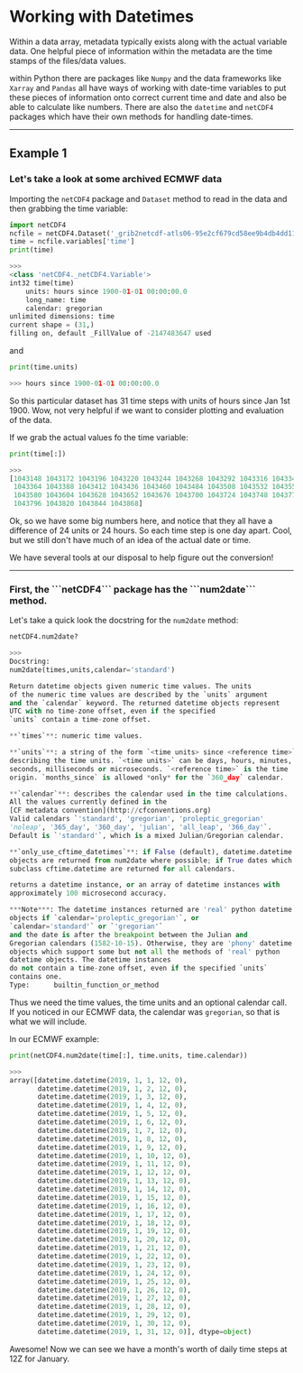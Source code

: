 # Working with Datetimes

Within a data array, metadata typically exists along with the actual variable data. One helpful piece of information within the metadata are the time stamps of the files/data values.

within Python there are packages like ```Numpy``` and the data frameworks like ```Xarray``` and ```Pandas``` all have ways of working with date-time variables to put these pieces of information onto correct current time and date and also be able to calculate like numbers. There are also the ```datetime``` and ```netCDF4``` packages which have their own methods for handling date-times.

---
<h2> Example 1 </h2>
<h3> Let's take a look at some archived ECMWF data </h3>

Importing the ```netCDF4``` package and ```Dataset``` method to read in the data and then grabbing the time variable:

```Python
import netCDF4
ncfile = netCDF4.Dataset('_grib2netcdf-atls06-95e2cf679cd58ee9b4db4dd119a05a8d-OT6_qA.nc', 'r')
time = ncfile.variables['time']
print(time)

>>>
<class 'netCDF4._netCDF4.Variable'>
int32 time(time)
    units: hours since 1900-01-01 00:00:00.0
    long_name: time
    calendar: gregorian
unlimited dimensions: time
current shape = (31,)
filling on, default _FillValue of -2147483647 used
```

and

```Python
print(time.units)

>>> hours since 1900-01-01 00:00:00.0
```

So this particular dataset has 31 time steps with units of hours since Jan 1st 1900. Wow, not very helpful if we want to consider plotting and evaluation of the data.

If we grab the actual values fo the time variable:

```Python
print(time[:])

>>>
[1043148 1043172 1043196 1043220 1043244 1043268 1043292 1043316 1043340
 1043364 1043388 1043412 1043436 1043460 1043484 1043508 1043532 1043556
 1043580 1043604 1043628 1043652 1043676 1043700 1043724 1043748 1043772
 1043796 1043820 1043844 1043868]
 ```

 Ok, so we have some big numbers here, and notice that they all have a difference of 24 units or 24 hours. So each time step is one day apart. Cool, but we still don't have much of an idea of the actual date or time.

 We have several tools at our disposal to help figure out the conversion!

 ---

<h3> First, the ```netCDF4``` package has the ```num2date``` method. </h3>

Let's take a quick look the docstring for the ```num2date``` method:

```Python
netCDF4.num2date?

>>>
Docstring:
num2date(times,units,calendar='standard')

Return datetime objects given numeric time values. The units
of the numeric time values are described by the `units` argument
and the `calendar` keyword. The returned datetime objects represent
UTC with no time-zone offset, even if the specified
`units` contain a time-zone offset.

**`times`**: numeric time values.

**`units`**: a string of the form `<time units> since <reference time>`
describing the time units. `<time units>` can be days, hours, minutes,
seconds, milliseconds or microseconds. `<reference time>` is the time
origin. `months_since` is allowed *only* for the `360_day` calendar.

**`calendar`**: describes the calendar used in the time calculations.
All the values currently defined in the
[CF metadata convention](http://cfconventions.org)
Valid calendars `'standard', 'gregorian', 'proleptic_gregorian'
'noleap', '365_day', '360_day', 'julian', 'all_leap', '366_day'`.
Default is `'standard'`, which is a mixed Julian/Gregorian calendar.

**`only_use_cftime_datetimes`**: if False (default), datetime.datetime
objects are returned from num2date where possible; if True dates which
subclass cftime.datetime are returned for all calendars.

returns a datetime instance, or an array of datetime instances with
approximately 100 microsecond accuracy.

***Note***: The datetime instances returned are 'real' python datetime
objects if `calendar='proleptic_gregorian'`, or
`calendar='standard'` or `'gregorian'`
and the date is after the breakpoint between the Julian and
Gregorian calendars (1582-10-15). Otherwise, they are 'phony' datetime
objects which support some but not all the methods of 'real' python
datetime objects. The datetime instances
do not contain a time-zone offset, even if the specified `units`
contains one.
Type:      builtin_function_or_method
```

Thus we need the time values, the time units and an optional calendar call. If you noticed in our ECMWF data, the calendar was ```gregorian```, so that is what we will include.

In our ECMWF example:

```Python
print(netCDF4.num2date(time[:], time.units, time.calendar))

>>>
array([datetime.datetime(2019, 1, 1, 12, 0),
       datetime.datetime(2019, 1, 2, 12, 0),
       datetime.datetime(2019, 1, 3, 12, 0),
       datetime.datetime(2019, 1, 4, 12, 0),
       datetime.datetime(2019, 1, 5, 12, 0),
       datetime.datetime(2019, 1, 6, 12, 0),
       datetime.datetime(2019, 1, 7, 12, 0),
       datetime.datetime(2019, 1, 8, 12, 0),
       datetime.datetime(2019, 1, 9, 12, 0),
       datetime.datetime(2019, 1, 10, 12, 0),
       datetime.datetime(2019, 1, 11, 12, 0),
       datetime.datetime(2019, 1, 12, 12, 0),
       datetime.datetime(2019, 1, 13, 12, 0),
       datetime.datetime(2019, 1, 14, 12, 0),
       datetime.datetime(2019, 1, 15, 12, 0),
       datetime.datetime(2019, 1, 16, 12, 0),
       datetime.datetime(2019, 1, 17, 12, 0),
       datetime.datetime(2019, 1, 18, 12, 0),
       datetime.datetime(2019, 1, 19, 12, 0),
       datetime.datetime(2019, 1, 20, 12, 0),
       datetime.datetime(2019, 1, 21, 12, 0),
       datetime.datetime(2019, 1, 22, 12, 0),
       datetime.datetime(2019, 1, 23, 12, 0),
       datetime.datetime(2019, 1, 24, 12, 0),
       datetime.datetime(2019, 1, 25, 12, 0),
       datetime.datetime(2019, 1, 26, 12, 0),
       datetime.datetime(2019, 1, 27, 12, 0),
       datetime.datetime(2019, 1, 28, 12, 0),
       datetime.datetime(2019, 1, 29, 12, 0),
       datetime.datetime(2019, 1, 30, 12, 0),
       datetime.datetime(2019, 1, 31, 12, 0)], dtype=object)
```

Awesome! Now we can see we have a month's worth of daily time steps at 12Z for January.
